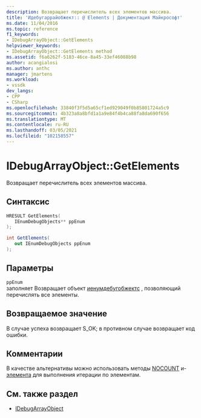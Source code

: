 ```yaml
---
description: Возвращает перечислитель всех элементов массива.
title: 'Идебугаррайобжект:: @ Elements | Документация Майкрософт'
ms.date: 11/04/2016
ms.topic: reference
f1_keywords:
- IDebugArrayObject::GetElements
helpviewer_keywords:
- IDebugArrayObject::GetElements method
ms.assetid: f6a6262f-5183-46ce-8a45-33ef46088b98
author: acangialosi
ms.author: anthc
manager: jmartens
ms.workload:
- vssdk
dev_langs:
- CPP
- CSharp
ms.openlocfilehash: 33840f3f5d5a65cf1ed929049f0b85801724a5c9
ms.sourcegitcommit: 4b323a8a8bfd1a1a9e84f4b4ca88fa8da690f656
ms.translationtype: MT
ms.contentlocale: ru-RU
ms.lasthandoff: 03/05/2021
ms.locfileid: "102158557"
---
```

# <a name="idebugarrayobjectgetelements"></a>IDebugArrayObject::GetElements
Возвращает перечислитель всех элементов массива.

## <a name="syntax"></a>Синтаксис

```cpp
HRESULT GetElements( 
   IEnumDebugObjects** ppEnum
);
```

```csharp
int GetElements(
   out IEnumDebugObjects ppEnum
);
```

## <a name="parameters"></a>Параметры
`ppEnum`\
заполняет Возвращает объект [иенумдебугобжектс](../../../extensibility/debugger/reference/ienumdebugobjects.md) , позволяющий перечислять все элементы.

## <a name="return-value"></a>Возвращаемое значение
 В случае успеха возвращает S_OK; в противном случае возвращает код ошибки.

## <a name="remarks"></a>Комментарии
 В качестве альтернативы можно использовать методы [NOCOUNT](../../../extensibility/debugger/reference/idebugarrayobject-getcount.md) и- [элемента](../../../extensibility/debugger/reference/idebugarrayobject-getelement.md) для выполнения итерации по элементам.

## <a name="see-also"></a>См. также раздел
- [IDebugArrayObject](../../../extensibility/debugger/reference/idebugarrayobject.md)
